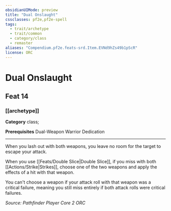 ```yaml
---
obsidianUIMode: preview
title: "Dual Onslaught"
cssclasses: pf2e,pf2e-spell
tags:
  - trait/archetype
  - trait/common
  - category/class
  - remaster
aliases: "Compendium.pf2e.feats-srd.Item.EVNd9hZs49b1pScR"
license: ORC
---
```

# Dual Onslaught
## Feat 14
### [[archetype]]

**Category** class; 



**Prerequisites** Dual-Weapon Warrior Dedication
* * *
When you lash out with both weapons, you leave no room for the target to escape your attack.

When you use [[Feats/Double Slice|Double Slice]], if you miss with both [[Actions/Strike|Strikes]], choose one of the two weapons and apply the effects of a hit with that weapon.

You can't choose a weapon if your attack roll with that weapon was a critical failure, meaning you still miss entirely if both attack rolls were critical failures.

*Source: Pathfinder Player Core 2*
*ORC*
